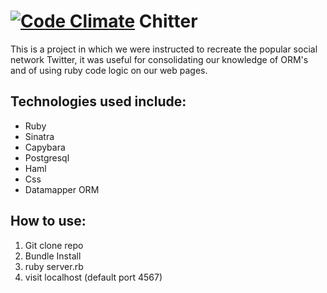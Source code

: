 [![Code Climate](https://codeclimate.com/github/jjromeo/chitter/badges/gpa.svg)](https://codeclimate.com/github/jjromeo/chitter)
Chitter
=======

This is a project in which we were instructed to recreate the popular social network Twitter, it was useful for consolidating our knowledge of ORM's and of using ruby code logic on our web pages.

Technologies used include:
-----------------------
- Ruby
- Sinatra
- Capybara
- Postgresql
- Haml
- Css
- Datamapper ORM

How to use: 
-------------
1. Git clone repo 
2. Bundle Install
3. ruby server.rb
4. visit localhost (default port 4567)

